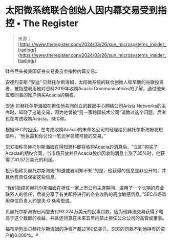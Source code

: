 <!--yml

category: 未分类

date: 2024-05-29 12:43:23

-->

# 太阳微系统联合创始人因内幕交易受到指控 • The Register

> 来源：[https://www.theregister.com/2024/03/26/sun_microsystems_insider_trading/](https://www.theregister.com/2024/03/26/sun_microsystems_insider_trading/)

硅谷巨头被美国证券交易委员会指控内幕交易。

安德烈亚斯·“安迪”·贝赫托尔斯海姆，太阳微系统的联合创始人和早期的谷歌投资者，被指控利用他对思科2019年收购Acacia Communications的了解，通过他亲属和同事的账户购买Acacia的期权。

安迪·贝赫托尔斯海姆在担任他共同创立的数据中心网络公司Arista Networks的主席时，知晓了这笔交易，因为他曾被“另一家跨国技术公司”请教过这个问题，后者也在考虑收购Acacia，SEC称。

根据SEC的[投诉](https://www.sec.gov/files/litigation/complaints/2024/comp-pr2024-40.pdf)，在考虑收购Acacia的未命名公司的经理给贝赫托尔斯海姆发短信称，“他急需和你讨论一笔光学领域可能的交易。”

SEC指称贝赫托尔斯海姆在得知思科即将收购Acacia的消息后，“立即”购买了Acacia的期权合同，当市场开放并且Acacia股价因收购消息上涨了35%时，他获得了41.57万美元的利润。

投诉指称贝赫托尔斯海姆“知道或者明知不知”的是，他获得的信息是非公开的，并且他有责任保密这些信息。

“我们指控贝赫托尔斯海姆在担任一家上市公司主席期间，滥用了一个长期的商业联系人的信任，后者分享了有关即将进行的企业收购的高度敏感信息，”SEC市场滥用单位负责人约瑟夫·G·桑索恩说。

贝赫托尔斯海姆已同意支付92.374万美元的民事罚款，因为他非法交易获得了略高于这个数额的收益，并且还同意在未来五年内禁止担任公众公司的高管或董事。

福布斯[列出](https://www.forbes.com/profile/andreas-von-bechtolsheim/)贝赫托尔斯海姆的净资产超过160亿美元。SEC的罚款不到他持有的资产的0.006%。®
